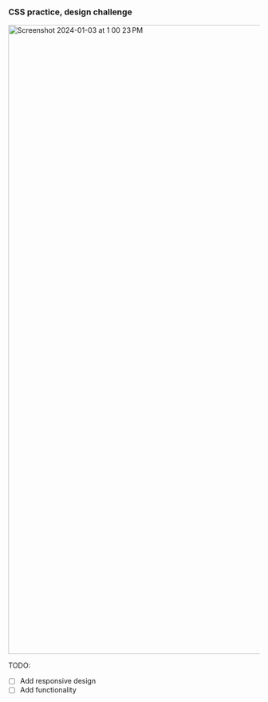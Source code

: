 ### CSS practice, design challenge 
 
 <img width="1259" alt="Screenshot 2024-01-03 at 1 00 23 PM" src="https://github.com/coder-wolf/fruit-store/assets/36877132/753dbfa8-458b-4f9f-ac40-f7b8325dc839">

TODO:
- [ ] Add responsive design
- [ ] Add functionality
